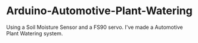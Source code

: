 # Arduino-Automotive-Plant-Watering
Using a  Soil Moisture Sensor and a FS90 servo. I've made a Automotive Plant Watering system.
